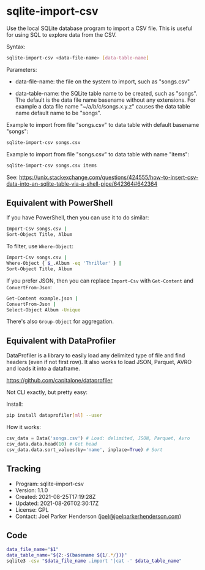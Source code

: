 # sqlite-import-csv

Use the local SQLite database program to import a CSV file.
This is useful for using SQL to explore data from the CSV.

Syntax:

```sh
sqlite-import-csv <data-file-name> [data-table-name]
```

Parameters:

  * data-file-name: the file on the system to import, such as "songs.csv"

  * data-table-name: the SQLite table name to be created, such as "songs".
    The default is the data file name basename without any extensions.
    For example a data file name "~/a/b/c/songs.x.y.z" causes the data 
    table name default name to be "songs".

Example to import from file "songs.csv" to data table with default basename "songs":

```sh
sqlite-import-csv songs.csv
```

Example to import from file "songs.csv" to data table with name "items":

```sh
sqlite-import-csv songs.csv items
```

See: https://unix.stackexchange.com/questions/424555/how-to-insert-csv-data-into-an-sqlite-table-via-a-shell-pipe/642364#642364


## Equivalent with PowerShell

If you have PowerShell, then you can use it to do similar:

```sh
Import-Csv songs.csv | 
Sort-Object Title, Album
```

To filter, use `Where-Object`:

```sh
Import-Csv songs.csv | 
Where-Object { $_.Album -eq 'Thriller' } | 
Sort-Object Title, Album
```

If you prefer JSON, then you can replace `Import-Csv` with `Get-Content` and `ConvertFrom-Json`:

```sh
Get-Content example.json | 
ConvertFrom-Json | 
Select-Object Album -Unique
```
There's also `Group-Object` for aggregation.


## Equivalent with DataProfiler

DataProfiler is a library to easily load any delimited type of file and find headers (even if not first row). It also works to load JSON, Parquet, AVRO and loads it into a dataframe. 

https://github.com/capitalone/dataprofiler

Not CLI exactly, but pretty easy:

Install:

```sh
pip install dataprofiler[ml] --user
```

How it works:

```python
csv_data = Data('songs.csv') # Load: delimited, JSON, Parquet, Avro
csv_data.data.head(10) # Get head
csv_data.data.sort_values(by='name', inplace=True) # Sort
```


## Tracking

* Program: sqlite-import-csv
* Version: 1.1.0
* Created: 2021-08-25T17:19:28Z
* Updated: 2021-08-26T02:30:17Z
* License: GPL
* Contact: Joel Parker Henderson (joel@joelparkerhenderson.com)


## Code

```sh
data_file_name="$1"
data_table_name="${2:-$(basename ${1/.*/})}"
sqlite3 -csv "$data_file_name .import '|cat -' $data_table_name"
```
